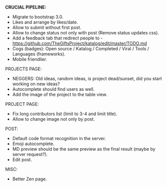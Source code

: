 __CRUCIAL PIPELINE:__
 * Migrate to bootstrap 3.0.
 * Likes and arrange by likes/date.
 * Allow to submit without first post.
 * Allow to change status not only with post (Remove status updates css). 
 * Add a feedback tab that redirect people to - https://github.com/TheGiftsProject/katalog/edit/master/TODO.md
 * Cogs (badges): Open source / Katalog / Completed / Viral / Tools / Languages (frameworks).
 * Mobile friendlier.

PROJECTS PAGE:
 * NEGGERS: Old ideas, random ideas, is project dead/sunset, did you start working on new ideas?
 * Autocomplete should find users as well.
 * Add the image of the project to the table view.

PROJECT PAGE:
 * Fix long contributors list (limit to 3-4 and limit title).
 * Allow to change image not only by post.

POST:
 * Default code format recognition in the server.
 * Emoji autocomplete.
 * MD preview should be the same preview as the final result (maybe by server request?).
 * Edit post.
 
MISC:
 * Better Zen page.
